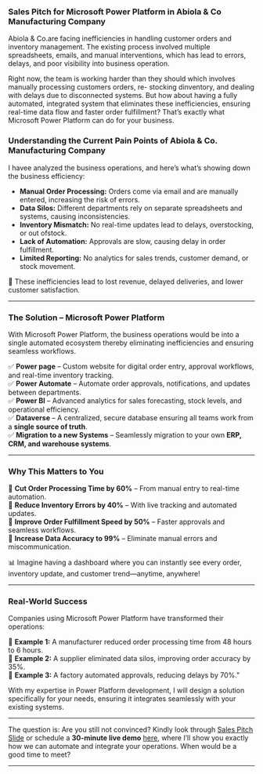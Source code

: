 ### **Sales Pitch for Microsoft Power Platform in Abiola & Co Manufacturing Company**  

Abiola & Co.are facing inefficiencies in handling customer orders and inventory management. The existing process involved multiple spreadsheets, emails, and manual interventions, which has lead to errors, delays, and poor visibility into business operation.

Right now, the team is working harder than they should which involves manually processing customers orders, re-
stocking dinventory, and dealing with delays due to disconnected systems. But how about having a fully automated, integrated system that eliminates these inefficiencies, ensuring real-time data flow and faster order fulfillment? That’s exactly what Microsoft Power Platform can do for your business.

### **Understanding the Current Pain Points of Abiola & Co. Manufacturing Company**
I havee analyzed the business operations, and here’s what’s showing down the business efficiency:

- **Manual Order Processing:** Orders come via email and are manually entered, increasing the risk of errors.  
- **Data Silos:** Different departments rely on separate spreadsheets and systems, causing inconsistencies.  
- **Inventory Mismatch:** No real-time updates lead to delays, overstocking, or out ofstock.  
- **Lack of Automation:** Approvals are slow, causing delay in order fulfillment.  
- **Limited Reporting:** No analytics for sales trends, customer demand, or stock movement.  

🚨 These inefficiencies lead to lost revenue, delayed deliveries, and lower customer satisfaction.

---
### **The Solution – Microsoft Power Platform**  
With Microsoft Power Platform, the business operations would be into a single automated ecosystem thereby eliminating inefficiencies and ensuring seamless workflows.

✅ **Power page** – Custom website for digital order entry, approval workflows, and real-time inventory tracking.  
✅ **Power Automate** – Automate order approvals, notifications, and updates between departments.  
✅ **Power BI** – Advanced analytics for sales forecasting, stock levels, and operational efficiency.  
✅ **Dataverse** – A centralized, secure database ensuring all teams work from a **single source of truth**.  
✅ **Migration to a new Systems** – Seamlessly migration to your own **ERP, CRM, and warehouse systems**.  

---

### **Why This Matters to You**  
🔹 **Cut Order Processing Time by 60%** – From manual entry to real-time automation.  
🔹 **Reduce Inventory Errors by 40%** – With live tracking and automated updates.  
🔹 **Improve Order Fulfillment Speed by 50%** – Faster approvals and seamless workflows.  
🔹 **Increase Data Accuracy to 99%** – Eliminate manual errors and miscommunication.  

📊 Imagine having a dashboard where you can instantly see every order, inventory update, and customer trend—anytime, anywhere!

---

### **Real-World Success**  
Companies using Microsoft Power Platform have transformed their operations:

🔹 **Example 1:** A manufacturer reduced order processing time from 48 hours to 6 hours.  
🔹 **Example 2:** A supplier eliminated data silos, improving order accuracy by 35%.  
🔹 **Example 3:** A factory automated approvals, reducing delays by 70%."  

With my expertise in Power Platform development, I will design a solution specifically for your needs, ensuring it integrates seamlessly with your existing systems.

---
  
The question is: Are you still not convinced? Kindly look through [Sales Pitch Slide](https://easynig-my.sharepoint.com/:p:/g/personal/sodiq_easynig_onmicrosoft_com/EQf5yEHLletAuVCqIkEUN9ABinPXnJdaMkB55fkOM3HTWg?e=UEpfSu) or schedule a **30-minute live demo** [here](https://outlook.office365.com/book/EasyEduConsult@easynig.onmicrosoft.com), where I’ll show you exactly how we can automate and integrate your operations. When would be a good time to meet?  

---



